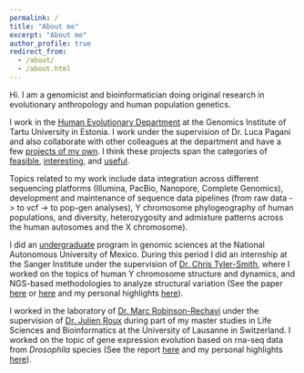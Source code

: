 ```yaml
---
permalink: /
title: "About me"
excerpt: "About me"
author_profile: true
redirect_from: 
  - /about/
  - /about.html
---
```


Hi. I am a genomicist and bioinformatician doing original research in evolutionary anthropology and human population genetics.

I work in the [Human Evolutionary Department](http://www.ebc.ee/) at the Genomics Institute of Tartu University in Estonia. I work under the supervision of Dr. Luca Pagani and also collaborate with other colleagues at the department and have a few [projects of my own](https://jrodrigoflores.com/projects/). I think these projects span the categories of [feasible](https://jrodrigoflores.com/projects/Genomic-impact-of-the-Black-Death-in-Europe/), [interesting](https://jrodrigoflores.com/projects/Context-dependant-mutation-rates-free-of-recombination/), and [useful](https://jrodrigoflores.com/projects/Automated-identification-of-Y-haplogroups-from-ancient-dna/).

Topics related to my work include data integration across different sequencing platforms (Illumina, PacBio, Nanopore, Complete Genomics), development and maintenance of sequence data pipelines (from raw data -> to vcf -> to pop-gen analyses), Y chromosome phylogeography of human populations, and diversity, heterozygosity and admixture patterns across the human autosomes and the X chromosome).    

I did an [undergraduate](http://www.lcg.unam.mx/about) program in genomic sciences at the National Autonomous University of Mexico. During this period I did an internship at the Sanger Institute under the supervision of [Dr. Chris Tyler-Smith](https://www.sanger.ac.uk/people/directory/tyler-smith-chris), where I worked on the topics of human Y chromosome structure and dynamics, and NGS-based methodologies to analyze structural variation (See the paper [here](https://www.ncbi.nlm.nih.gov/pmc/articles/PMC4500966/) or [here](https://www.researchgate.net/publication/278788994_Structural_variation_on_the_human_Y_chromosome_from_population-scale_resequencing) and my personal highlights [here](https://jrodrigoflores.com/posts/2018/11/Paper-Y-chromosome-structural-variation/)).

I worked in the laboratory of [Dr. Marc Robinson-Rechavi](https://www.unil.ch/dee/robinson-rechavi-group) under the supervision of [Dr. Julien Roux](https://www.unil.ch/dee/en/home/menuinst/people/previous-collaborators/dr-julien-roux.html) during part of my master studies in Life Sciences and Bioinformatics at the University of Lausanne in Switzerland. I worked on the topic of gene expression evolution based on rna-seq data from _Drosophila_ species (See the report [here](https://www.dropbox.com/s/imrnpn8ukzkvaar/E%20-%20Master%20Report%20-%20Second%20submission.pdf?dl=0) and my personal highlights [here](https://jrodrigoflores.com/posts/2018/11/Report-Gene-expression-evolution-Drosophila/)).
